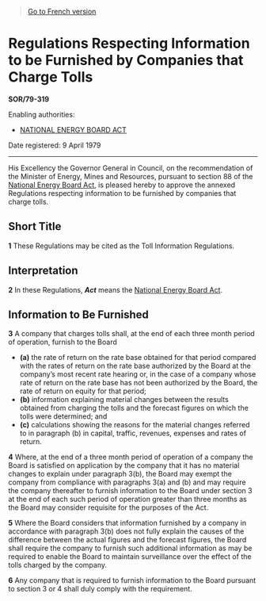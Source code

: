 > [Go to French version](/fr/Règlements/Décrets,%20ordonnances%20et%20règlements%20statutaires/79/319.md)

# Regulations Respecting Information to be Furnished by Companies that Charge Tolls

**SOR/79-319**

Enabling authorities: 
- [NATIONAL ENERGY BOARD ACT](/en/Acts/Revised%20Statutes%20of%20Canada/N/N-7.md)

Date registered: 9 April 1979

----------

His Excellency the Governor General in Council, on the recommendation of the Minister of Energy, Mines and Resources, pursuant to section 88 of the [National Energy Board Act](/en/Acts/Revised%20Statutes%20of%20Canada/N/N-7.md), is pleased hereby to approve the annexed Regulations respecting information to be furnished by companies that charge tolls.




## Short Title


**1** These Regulations may be cited as the Toll Information Regulations.




## Interpretation


**2** In these Regulations, ***Act*** means the [National Energy Board Act](/en/Acts/Revised%20Statutes%20of%20Canada/N/N-7.md).




## Information to Be Furnished


**3** A company that charges tolls shall, at the end of each three month period of operation, furnish to the Board
- **(a)** the rate of return on the rate base obtained for that period compared with the rates of return on the rate base authorized by the Board at the company’s most recent rate hearing or, in the case of a company whose rate of return on the rate base has not been authorized by the Board, the rate of return on equity for that period;
- **(b)** information explaining material changes between the results obtained from charging the tolls and the forecast figures on which the tolls were determined; and
- **(c)** calculations showing the reasons for the material changes referred to in paragraph (b) in capital, traffic, revenues, expenses and rates of return.



**4** Where, at the end of a three month period of operation of a company the Board is satisfied on application by the company that it has no material changes to explain under paragraph 3(b), the Board may exempt the company from compliance with paragraphs 3(a) and (b) and may require the company thereafter to furnish information to the Board under section 3 at the end of each such period of operation greater than three months as the Board may consider requisite for the purposes of the Act.



**5** Where the Board considers that information furnished by a company in accordance with paragraph 3(b) does not fully explain the causes of the difference between the actual figures and the forecast figures, the Board shall require the company to furnish such additional information as may be required to enable the Board to maintain surveillance over the effect of the tolls charged by the company.



**6** Any company that is required to furnish information to the Board pursuant to section 3 or 4 shall duly comply with the requirement.


